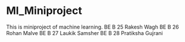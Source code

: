 # Ml_Miniproject
This is miniproject of machine learning.
BE B 25 Rakesh Wagh
BE B 26 Rohan Malve
BE B 27 Laukik Samsher
BE B 28 Pratiksha Gujrani
